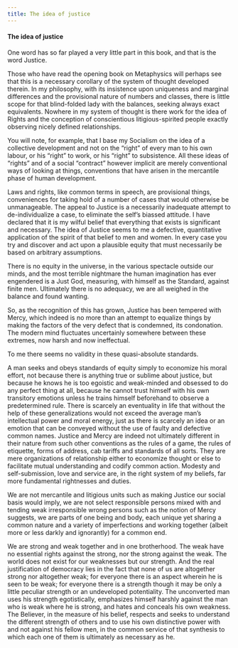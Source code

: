 ```yaml
---
title: The idea of justice
---
```

#### The idea of justice

One word has so far played a very little part in this book, and that is
the word Justice.

Those who have read the opening book on Metaphysics will perhaps see
that this is a necessary corollary of the system of thought developed
therein. In my philosophy, with its insistence upon uniqueness and
marginal differences and the provisional nature of numbers and classes,
there is little scope for that blind-folded lady with the balances,
seeking always exact equivalents. Nowhere in my system of thought is
there work for the idea of Rights and the conception of conscientious
litigious-spirited people exactly observing nicely defined
relationships.

You will note, for example, that I base my Socialism on the idea of a
collective development and not on the “right” of every man to his own
labour, or his “right” to work, or his “right” to subsistence. All these
ideas of “rights” and of a social “contract” however implicit are merely
conventional ways of looking at things, conventions that have arisen in
the mercantile phase of human development.

Laws and rights, like common terms in speech, are provisional things,
conveniences for taking hold of a number of cases that would otherwise
be unmanageable. The appeal to Justice is a necessarily inadequate
attempt to de-individualize a case, to eliminate the self’s biassed
attitude. I have declared that it is my wilful belief that everything
that exists is significant and necessary. The idea of Justice seems to
me a defective, quantitative application of the spirit of that belief to
men and women. In every case you try and discover and act upon a
plausible equity that must necessarily be based on arbitrary
assumptions.

There is no equity in the universe, in the various spectacle outside our
minds, and the most terrible nightmare the human imagination has ever
engendered is a Just God, measuring, with himself as the Standard,
against finite men. Ultimately there is no adequacy, we are all weighed
in the balance and found wanting.

So, as the recognition of this has grown, Justice has been tempered with
Mercy, which indeed is no more than an attempt to equalize things by
making the factors of the very defect that is condemned, its
condonation. The modern mind fluctuates uncertainly somewhere between
these extremes, now harsh and now ineffectual.

To me there seems no validity in these quasi-absolute standards.

A man seeks and obeys standards of equity simply to economize his moral
effort, not because there is anything true or sublime about justice, but
because he knows he is too egoistic and weak-minded and obsessed to do
any perfect thing at all, because he cannot trust himself with his own
transitory emotions unless he trains himself beforehand to observe a
predetermined rule. There is scarcely an eventuality in life that
without the help of these generalizations would not exceed the average
man’s intellectual power and moral energy, just as there is scarcely an
idea or an emotion that can be conveyed without the use of faulty and
defective common names. Justice and Mercy are indeed not ultimately
different in their nature from such other conventions as the rules of a
game, the rules of etiquette, forms of address, cab tariffs and
standards of all sorts. They are mere organizations of relationship
either to economize thought or else to facilitate mutual understanding
and codify common action. Modesty and self-submission, love and service
are, in the right system of my beliefs, far more fundamental rightnesses
and duties.

We are not mercantile and litigious units such as making Justice our
social basis would imply, we are not select responsible persons mixed
with and tending weak irresponsible wrong persons such as the notion of
Mercy suggests, we are parts of one being and body, each unique yet
sharing a common nature and a variety of imperfections and working
together (albeit more or less darkly and ignorantly) for a common end.

We are strong and weak together and in one brotherhood. The weak have no
essential rights against the strong, nor the strong against the weak.
The world does not exist for our weaknesses but our strength. And the
real justification of democracy lies in the fact that none of us are
altogether strong nor altogether weak; for everyone there is an aspect
wherein he is seen to be weak; for everyone there is a strength though
it may be only a little peculiar strength or an undeveloped
potentiality. The unconverted man uses his strength egotistically,
emphasizes himself harshly against the man who is weak where he is
strong, and hates and conceals his own weakness. The Believer, in the
measure of his belief, respects and seeks to understand the different
strength of others and to use his own distinctive power with and not
against his fellow men, in the common service of that synthesis to which
each one of them is ultimately as necessary as he.
